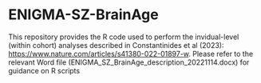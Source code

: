 # ENIGMA-SZ-BrainAge
This repository provides the R code used to perform the invidual-level (within cohort) analyses described in Constantinides et al (2023): 
https://www.nature.com/articles/s41380-022-01897-w.
Please refer to the relevant Word file (ENIGMA_SZ_BrainAge_description_20221114.docx) for guidance on R scripts
